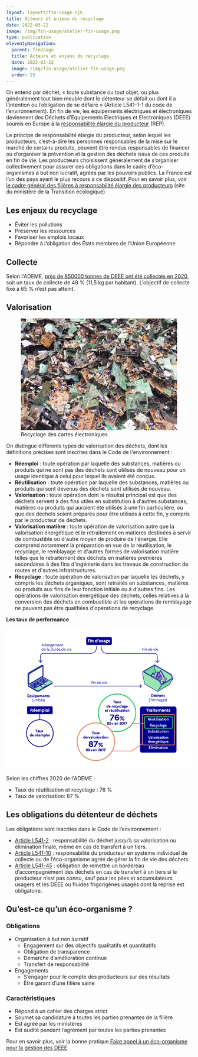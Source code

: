 ```yaml
---
layout: layouts/fin-usage.njk
title: Acteurs et enjeux du recyclage
date: 2022-03-22
image: /img/fin-usage/atelier-fin-usage.png
type: publication
eleventyNavigation:
  parent: finUsage
  title: Acteurs et enjeux du recyclage
  date: 2022-03-22
  image: /img/fin-usage/atelier-fin-usage.png
  order: 25
---
```


On entend par déchet, « toute substance ou tout objet, ou plus généralement tout bien meuble dont le détenteur se défait ou dont il a l’intention ou l’obligation de se défaire » (Article L541-1-1 du code de l’environnement). En fin de vie, les équipements électriques et électroniques deviennent des Déchets d’Equipements Electriques et Electroniques (DEEE) soumis en Europe à la [responsabilité élargie du producteur](https://expertises.ademe.fr/economie-circulaire/dechets/elements-contexte/filieres-a-responsabilite-elargie-producteurs-rep#:~:text=La%20Responsabilit%C3%A9%20Elargie%20du%20Producteur,%C3%A0%20leur%20fin%20de%20vie) (REP).

<div class="fr-highlight">

Le principe de responsabilité élargie du producteur, selon lequel les producteurs, c’est-à-dire les personnes responsables de la mise sur le marché de certains produits, peuvent être rendus responsables de financer ou d’organiser la prévention et la gestion des déchets issus de ces produits en fin de vie. Les producteurs choisissent généralement de s’organiser collectivement pour assurer ces obligations dans le cadre d’éco-organismes à but non lucratif, agréés par les pouvoirs publics. La France est l’un des pays ayant le plus recours à ce dispositif. Pour en savoir plus, voir [le cadre général des filières à responsabilité élargie des producteurs](https://www.ecologie.gouv.fr/cadre-general-des-filieres-responsabilite-elargie-des-producteurs) (site du ministère de la Transition écologique)

</div>

## Les enjeux du recyclage

* Éviter les pollutions
* Préserver les ressources
* Favoriser les emplois locaux
* Répondre à l’obligation des États membres de l’Union Européenne

## Collecte

Selon l'ADEME, [près de 850000 tonnes de DEEE ont été collectés en 2020](https://librairie.ademe.fr/dechets-economie-circulaire/5191-equipements-electriques-et-electroniques-donnees-2020.html), soit un taux de collecte de 49 % (11,5 kg par habitant). L’objectif de collecte fixé à 65 % n’est pas atteint.

## Valorisation

<figure class="fr-content-media" role="group" aria-label="© Légende de l‘image">
    <div class="fr-content-media__img">
        <img src="/img/fin-usage/cartes-et-puces.jpg" class="fr-responsive-img" alt="" />
    </div>
    <figcaption class="fr-content-media__caption">Recyclage des cartes électroniques</figcaption>
</figure>


On distingue différents types de valorisation des déchets, dont les définitions précises sont inscrites dans le Code de l'environnement :

* **Réemploi** : toute opération par laquelle des substances, matières ou produits qui ne sont pas des déchets sont utilisés de nouveau pour un usage identique à celui pour lequel ils avaient été conçus.
* **Réutilisation** : toute opération par laquelle des substances, matières ou produits qui sont devenus des déchets sont utilisés de nouveau.
* **Valorisation** : toute opération dont le résultat principal est que des déchets servent à des fins utiles en substitution à d'autres substances, matières ou produits qui auraient été utilisés à une fin particulière, ou que des déchets soient préparés pour être utilisés à cette fin, y compris par le producteur de déchets.
* **Valorisation matière** : toute opération de valorisation autre que la valorisation énergétique et le retraitement en matières destinées à servir de combustible ou d'autre moyen de produire de l'énergie. Elle comprend notamment la préparation en vue de la réutilisation, le recyclage, le remblayage et d'autres formes de valorisation matière telles que le retraitement des déchets en matières premières secondaires à des fins d'ingénierie dans les travaux de construction de routes et d'autres infrastructures.
* **Recyclage** : toute opération de valorisation par laquelle les déchets, y compris les déchets organiques, sont retraités en substances, matières ou produits aux fins de leur fonction initiale ou à d'autres fins. Les opérations de valorisation énergétique des déchets, celles relatives à la conversion des déchets en combustible et les opérations de remblayage ne peuvent pas être qualifiées d'opérations de recyclage.

**Les taux de performance**

![](/img/fin-usage/taux-de-performance.png)

Selon les chiffres 2020 de l'ADEME : 

* Taux de réutilisation et recyclage : 76 %
* Taux de valorisation: 87 %

## Les obligations du détenteur de déchets

Les obligations sont inscrites dans le Code de l’environnement :

*	[Article L541-2](https://www.legifrance.gouv.fr/codes/article_lc/LEGIARTI000023268608/) : responsabilité du déchet jusqu’à sa valorisation ou élimination finale, même en cas de transfert à un tiers.
* [Article L541-10](https://www.legifrance.gouv.fr/codes/article_lc/LEGIARTI000041599099/) : responsabilité du producteur en système individuel de collecte ou de l’éco-organisme agréé de gérer la fin de vie des déchets. 
* [Article L541-45](https://www.legifrance.gouv.fr/codes/article_lc/LEGIARTI000025144824/) : obligation de remettre un bordereau d’accompagnement des déchets en cas de transfert à un tiers si le producteur n’est pas connu, sauf pour les piles et accumulateurs usagers et les DEEE ou fluides frigorigènes usagés dont la reprise est obligatoire. 

## Qu’est-ce qu’un éco-organisme ?

### Obligations

* Organisation à but non lucratif
  * Engagement sur des objectifs qualitatifs et quantitatifs
  * Obligation de transparence
  * Démarche d’amélioration continue
  * Transfert de responsabilité
* Engagements
  * S’engager pour le compte des producteurs sur des résultats
  * Être garant d’une filière saine

### Caractéristiques 

* Répond à un cahier des charges strict
* Soumet sa candidature à toutes les parties prenantes de la filière
* Est agréé par les ministères
* Est audité pendant l’agrément par toutes les parties prenantes

<div class="fr-highlight">

Pour en savoir plus, voir la bonne pratique [Faire appel à un éco-organisme pour la gestion des DEEE](https://ecoresponsable.numerique.gouv.fr/publications/bonnes-pratiques/fin-usage/eco-organisme-pour-gestion-deee/)

</div>
